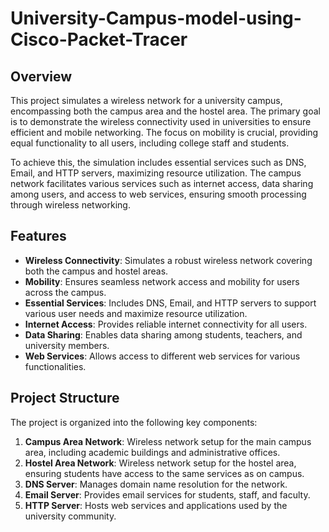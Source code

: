 # University-Campus-model-using-Cisco-Packet-Tracer

## Overview
This project simulates a wireless network for a university campus, encompassing both the campus area and the hostel area. The primary goal is to demonstrate the wireless connectivity used in universities to ensure efficient and mobile networking. The focus on mobility is crucial, providing equal functionality to all users, including college staff and students.

To achieve this, the simulation includes essential services such as DNS, Email, and HTTP servers, maximizing resource utilization. The campus network facilitates various services such as internet access, data sharing among users, and access to web services, ensuring smooth processing through wireless networking.

## Features
- **Wireless Connectivity**: Simulates a robust wireless network covering both the campus and hostel areas.
- **Mobility**: Ensures seamless network access and mobility for users across the campus.
- **Essential Services**: Includes DNS, Email, and HTTP servers to support various user needs and maximize resource utilization.
- **Internet Access**: Provides reliable internet connectivity for all users.
- **Data Sharing**: Enables data sharing among students, teachers, and university members.
- **Web Services**: Allows access to different web services for various functionalities.

## Project Structure
The project is organized into the following key components:

1. **Campus Area Network**: Wireless network setup for the main campus area, including academic buildings and administrative offices.
2. **Hostel Area Network**: Wireless network setup for the hostel area, ensuring students have access to the same services as on campus.
3. **DNS Server**: Manages domain name resolution for the network.
4. **Email Server**: Provides email services for students, staff, and faculty.
5. **HTTP Server**: Hosts web services and applications used by the university community.
